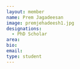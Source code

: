 ```yaml
---
layout: member
name: Prem Jagadeesan
image: premjehadeesh1.jpg
designations: 
  - PhD Scholar
area:
bio:
email:
type: student
---
```

